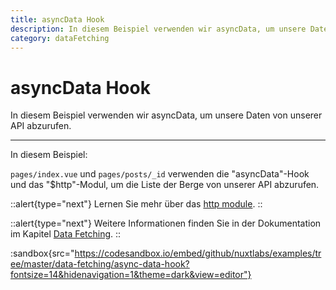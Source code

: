 ```yaml
---
title: asyncData Hook
description: In diesem Beispiel verwenden wir asyncData, um unsere Daten von unserer API abzurufen.
category: dataFetching
---
```


# asyncData Hook

In diesem Beispiel verwenden wir asyncData, um unsere Daten von unserer API abzurufen.

---

In diesem Beispiel:

`pages/index.vue` und `pages/posts/_id` verwenden die "asyncData"-Hook und das "$http"-Modul, um die Liste der Berge von unserer API abzurufen.

::alert{type="next"}
Lernen Sie mehr über das [http module](https://http.nuxtjs.org/).
::

::alert{type="next"}
Weitere Informationen finden Sie in der Dokumentation im Kapitel [Data Fetching](/docs/features/data-fetching).
::

:sandbox{src="https://codesandbox.io/embed/github/nuxtlabs/examples/tree/master/data-fetching/async-data-hook?fontsize=14&hidenavigation=1&theme=dark&view=editor"}
